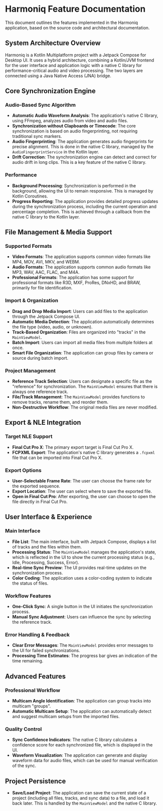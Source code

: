 # Harmoniq Feature Documentation

This document outlines the features implemented in the Harmoniq application, based on the source code and architectural documentation.

## System Architecture Overview

Harmoniq is a Kotlin Multiplatform project with a Jetpack Compose for Desktop UI. It uses a hybrid architecture, combining a Kotlin/JVM frontend for the user interface and application logic with a native C library for performance-critical audio and video processing. The two layers are connected using a Java Native Access (JNA) bridge.

## Core Synchronization Engine

### Audio-Based Sync Algorithm
- **Automatic Audio Waveform Analysis**: The application's native C library, using FFmpeg, analyzes audio from video and audio files.
- **Synchronization without Clapboards or Timecode**: The core synchronization is based on audio fingerprinting, not requiring traditional sync markers.
- **Audio Fingerprinting**: The application generates audio fingerprints for precise alignment. This is done in the native C library, managed by the `AudioFingerprintService` in the Kotlin layer.
- **Drift Correction**: The synchronization engine can detect and correct for audio drift in long clips. This is a key feature of the native C library.

### Performance
- **Background Processing**: Synchronization is performed in the background, allowing the UI to remain responsive. This is managed by Kotlin Coroutines.
- **Progress Reporting**: The application provides detailed progress updates during the synchronization process, including the current operation and percentage completion. This is achieved through a callback from the native C library to the Kotlin layer.

## File Management & Media Support

### Supported Formats
- **Video Formats**: The application supports common video formats like MP4, MOV, AVI, MKV, and WEBM.
- **Audio Formats**: The application supports common audio formats like MP3, WAV, AAC, FLAC, and M4A.
- **Professional Formats**: The application has some support for professional formats like R3D, MXF, ProRes, DNxHD, and BRAW, primarily for file identification.

### Import & Organization
- **Drag and Drop Media Import**: Users can add files to the application through the Jetpack Compose UI.
- **Automatic Media Detection**: The application automatically determines the file type (video, audio, or unknown).
- **Track-Based Organization**: Files are organized into "tracks" in the `MainViewModel`.
- **Batch Import**: Users can import all media files from multiple folders at once.
- **Smart File Organization**: The application can group files by camera or source during batch import.

### Project Management
- **Reference Track Selection**: Users can designate a specific file as the "reference" for synchronization. The `MainViewModel` ensures that there is always one reference track.
- **File/Track Management**: The `MainViewModel` provides functions to remove tracks, rename them, and reorder them.
- **Non-Destructive Workflow**: The original media files are never modified.

## Export & NLE Integration

### Target NLE Support
- **Final Cut Pro X**: The primary export target is Final Cut Pro X.
- **FCPXML Export**: The application's native C library generates a `.fcpxml` file that can be imported into Final Cut Pro X.

### Export Options
- **User-Selectable Frame Rate**: The user can choose the frame rate for the exported sequence.
- **Export Location**: The user can select where to save the exported file.
- **Open in Final Cut Pro**: After exporting, the user can choose to open the file directly in Final Cut Pro.

## User Interface & Experience

### Main Interface
- **File List**: The main interface, built with Jetpack Compose, displays a list of tracks and the files within them.
- **Processing Status**: The `MainViewModel` manages the application's state, which is reflected in the UI to show the current processing status (e.g., Idle, Processing, Success, Error).
- **Real-time Sync Preview**: The UI provides real-time updates on the synchronization process.
- **Color Coding**: The application uses a color-coding system to indicate the status of files.

### Workflow Features
- **One-Click Sync**: A single button in the UI initiates the synchronization process.
- **Manual Sync Adjustment**: Users can influence the sync by selecting the reference track.

### Error Handling & Feedback
- **Clear Error Messages**: The `MainViewModel` provides error messages to the UI for failed synchronizations.
- **Processing Time Estimates**: The progress bar gives an indication of the time remaining.

## Advanced Features

### Professional Workflow
- **Multicam Angle Identification**: The application can group tracks into multicam "groups".
- **Automatic Multicam Setup**: The application can automatically detect and suggest multicam setups from the imported files.

### Quality Control
- **Sync Confidence Indicators**: The native C library calculates a confidence score for each synchronized file, which is displayed in the UI.
- **Waveform Visualization**: The application can generate and display waveform data for audio files, which can be used for manual verification of the sync.

## Project Persistence

- **Save/Load Project**: The application can save the current state of a project (including all files, tracks, and sync data) to a file, and load it back later. This is handled by the `MainViewModel` and the native C library.